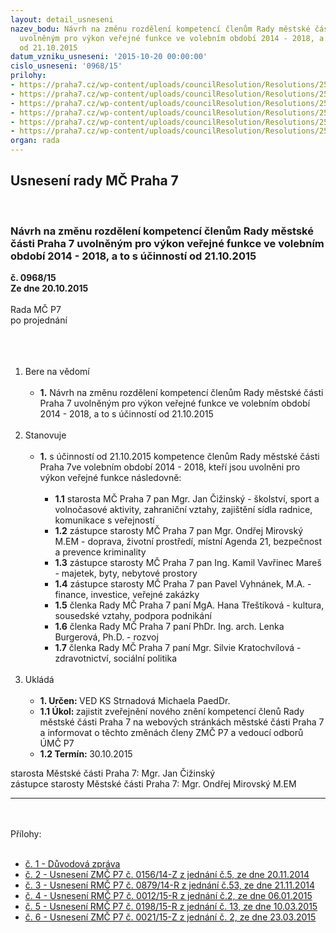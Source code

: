 ```yaml
---
layout: detail_usneseni
nazev_bodu: Návrh na změnu rozdělení kompetencí členům Rady městské části Praha 7
  uvolněným pro výkon veřejné funkce ve volebním období 2014 - 2018, a to s účinností
  od 21.10.2015
datum_vzniku_usneseni: '2015-10-20 00:00:00'
cislo_usneseni: '0968/15'
prilohy:
- https://praha7.cz/wp-content/uploads/councilResolution/Resolutions/25881/968_15_pril1.doc
- https://praha7.cz/wp-content/uploads/councilResolution/Resolutions/25881/67-15-unesen%c3%ad_zm%c4%8d_p7_%c4%8d._0156_14-z_z_%c4%8d._5_ze_dne_20.11.2014.doc
- https://praha7.cz/wp-content/uploads/councilResolution/Resolutions/25881/67-15-usnesen%c3%ad_rm%c4%8d_p7_%c4%8d.0879_14-r_z_%c4%8d._53_ze_dne_21.11.2014_-_kompetence.doc
- https://praha7.cz/wp-content/uploads/councilResolution/Resolutions/25881/67-15-usnesen%c3%ad_rm%c4%8d_p7_%c4%8d._0012_14-r_z_%c4%8d._2_ze_dne_06.01.2015_-_roz%c5%a1%c3%ad%c5%99en%c3%ad_kompetenc%c3%ad_sta.doc
- https://praha7.cz/wp-content/uploads/councilResolution/Resolutions/25881/67-15-usnesen%c3%ad_rm%c4%8d_p7_%c4%8d._0198_15-r_z_%c4%8d._13,_ze_dne_10.03.2015_kompetence_-_revokace.doc
- https://praha7.cz/wp-content/uploads/councilResolution/Resolutions/25881/67-15-usnesen%c3%ad_zm%c4%8d_p7_%c4%8d._0021_15-z_z_%c4%8d._2,_ze_dne_23.03.2015_-_rezignace_v%c3%addenov%c3%a1,_nov%c3%bd_%c4%8dlen_rm%c4%8d_burgerov%c3%a1.doc
organ: rada
---
```

<div id="ucUsn_pList" class="usn">
	<span><h2>Usnesení rady MČ Praha 7 </h2>
<br></span><div class="standBody">
<span><h3>Návrh na změnu rozdělení kompetencí členům Rady městské části Praha 7 uvolněným pro výkon veřejné funkce ve volebním období 2014 - 2018, a to s účinností od 21.10.2015</h3></span><div class="center">
		<strong>č. 0968/15</strong><br>
	</div>
<div class="center">
		<strong>Ze dne 20.10.2015</strong><br><br>
	</div>Rada MČ P7<br>po projednání<br><br><br><ol>
<br><li>Bere na vědomí<br><ul>
<br><li>
<strong>1.</strong> Návrh na změnu rozdělení kompetencí členům Rady městské části Praha 7 uvolněným pro výkon veřejné funkce ve volebním období 2014 - 2018, a to s účinností od 21.10.2015</li>
</ul>
<br>
</li>
<li>Stanovuje<br><ul>
<br><li>
<strong>1.</strong> s účinností od 21.10.2015 kompetence členům Rady městské části Praha 7ve volebním období 2014 - 2018, kteří jsou uvolněni pro výkon veřejné funkce následovně:<br><ul>
<br><li>
<strong>1.1</strong> starosta MČ Praha 7 pan Mgr. Jan Čižinský - školství, sport a volnočasové aktivity, zahraniční vztahy, zajištění sídla radnice, komunikace s veřejností<br>
</li>
<li>
<strong>1.2</strong> zástupce starosty MČ Praha 7 pan Mgr. Ondřej Mirovský M.EM - doprava, životní prostředí, místní Agenda 21, bezpečnost a prevence kriminality<br>
</li>
<li>
<strong>1.3</strong> zástupce starosty MČ Praha 7 pan Ing. Kamil Vavřinec Mareš - majetek, byty, nebytové prostory<br>
</li>
<li>
<strong>1.4</strong> zástupce starosty MČ Praha 7 pan Pavel Vyhnánek, M.A. - finance, investice, veřejné zakázky<br>
</li>
<li>
<strong>1.5</strong> členka Rady MČ Praha 7 paní MgA. Hana Třeštíková - kultura, sousedské vztahy, podpora podnikání<br>
</li>
<li>
<strong>1.6</strong> členka Rady MČ Praha 7 paní PhDr. Ing. arch. Lenka Burgerová, Ph.D. - rozvoj<br>
</li>
<li>
<strong>1.7</strong> členka Rady MČ Praha 7 paní Mgr. Silvie Kratochvílová - zdravotnictví, sociální politika </li>
</ul>
</li>
</ul>
<br>
</li>
<li>Ukládá<br><ul>
<br><li>
<strong>1. Určen: </strong>VED KS Strnadová Michaela PaedDr.<br>
</li>
<li>
<strong>1.1 Úkol: </strong>zajistit zveřejnění nového znění kompetencí členů Rady městské části Praha 7 na webových stránkách městské části Praha 7 a informovat o těchto změnách členy ZMČ P7 a vedoucí odborů ÚMČ P7<br>
</li>
<li>
<strong>1.2 Termín: </strong>30.10.2015</li>
</ul>
</li>
</ol>starosta Městské části Praha 7: Mgr. Jan Čižinský<br>zástupce starosty Městské části Praha 7: Mgr. Ondřej Mirovský M.EM <br><hr>
<br><br>Přílohy: <br><ul>
<br><li>
<a href="/zdroj.aspx?typ=4&amp;Id=67287&amp;sh=914120629" target="_blank" title="Odkaz na soubor - 22,5 kB - nové okno">č. 1 - Důvodová zpráva </a><br>
</li>
<li>
<a href="/zdroj.aspx?typ=4&amp;id=67218&amp;sh=-161435787" target="_blank" title="Odkaz na soubor - 29,5 kB - nové okno">č. 2 - Usnesení ZMČ P7 č. 0156/14-Z z jednání č.5, ze dne 20.11.2014</a> <br>
</li>
<li>
<a href="/zdroj.aspx?typ=4&amp;id=67219&amp;sh=-160493419" target="_blank" title="Odkaz na soubor - 37 kB - nové okno">č. 3 - Usnesení RMČ P7 č. 0879/14-R z jednání č.53, ze dne 21.11.2014</a> <br>
</li>
<li>
<a href="/zdroj.aspx?typ=4&amp;id=67220&amp;sh=-1469758571" target="_blank" title="Odkaz na soubor - 36 kB - nové okno">č. 4 - Usnesení RMČ P7 č. 0012/15-R z jednání č.2, ze dne 06.01.2015</a> <br>
</li>
<li>
<a href="/zdroj.aspx?typ=4&amp;id=67221&amp;sh=-1469724747" target="_blank" title="Odkaz na soubor - 34 kB - nové okno">č. 5 - Usnesení RMČ P7 č. 0198/15-R z jednání č. 13, ze dne 10.03.2015</a> <br>
</li>
<li>
<a href="/zdroj.aspx?typ=4&amp;id=67222&amp;sh=-1469821995" target="_blank" title="Odkaz na soubor - 30 kB - nové okno">č. 6 - Usnesení ZMČ P7 č. 0021/15-Z z jednání č. 2, ze dne 23.03.2015</a> </li>
</ul>
</div>
</div>